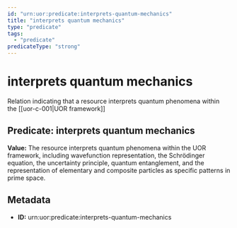 ```yaml
---
id: "urn:uor:predicate:interprets-quantum-mechanics"
title: "interprets quantum mechanics"
type: "predicate"
tags:
  - "predicate"
predicateType: "strong"
---
```


# interprets quantum mechanics

Relation indicating that a resource interprets quantum phenomena within the [[uor-c-001|UOR framework]]

## Predicate: interprets quantum mechanics

**Value:** The resource interprets quantum phenomena within the UOR framework, including wavefunction representation, the Schrödinger equation, the uncertainty principle, quantum entanglement, and the representation of elementary and composite particles as specific patterns in prime space.

## Metadata

- **ID:** urn:uor:predicate:interprets-quantum-mechanics
